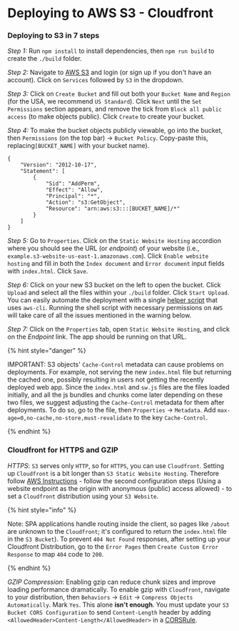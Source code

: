 # Deploying to AWS S3 - Cloudfront

### Deploying to S3 in 7 steps

_Step 1:_ Run `npm install` to install dependencies, then `npm run build` to create the `./build` folder.

_Step 2:_ Navigate to [AWS S3](https://aws.amazon.com/s3) and login (or sign up if you don't have an account). Click on `Services` followed by `S3` in the dropdown.

_Step 3:_ Click on `Create Bucket` and fill out both your `Bucket Name` and `Region` (for the USA, we recommend `US Standard`). Click `Next` until the `Set Permissions` section appears, and remove the tick from `Block all public access` (to make objects public). Click `Create` to create your bucket.

_Step 4:_ To make the bucket objects publicly viewable, go into the bucket, then `Permissions` (on the top bar) -> `Bucket Policy`. Copy-paste this,  replacing`[BUCKET_NAME]` with your bucket name).

```
{
    "Version": "2012-10-17",
    "Statement": [
        {
            "Sid": "AddPerm",
            "Effect": "Allow",
            "Principal": "*",
            "Action": "s3:GetObject",
            "Resource": "arn:aws:s3:::[BUCKET_NAME]/*"
        }
    ]
}
```

_Step 5:_ Go to `Properties`. Click on the `Static Website Hosting` accordion where you should see the URL (or _endpoint_) of your website (i.e., `example.s3-website-us-east-1.amazonaws.com`). Click `Enable website hosting` and fill in both the `Index document` and `Error document` input fields with `index.html`. Click `Save`.

_Step 6:_ Click on your new S3 bucket on the left to open the bucket. Click `Upload` and select all the files within your `./build` folder. Click `Start Upload`. You can easily automate the deployment with a single [helper script](https://gist.github.com/Can-Sahin/d7de7e2ff5c1a39b82ced2d9bd7c60ae) that uses `aws-cli`. Running the shell script with necessary permissions on `AWS` will take care of all the issues mentioned in the warning below.

_Step 7:_ Click on the `Properties` tab, open `Static Website Hosting`, and click on the _Endpoint_ link. The app should be running on that URL.

{% hint style="danger" %}

IMPORTANT: S3 objects' `Cache-Control` metadata can cause problems on deployments. For example, not serving the new `index.html` file but returning the cached one, possibly resulting in users not getting the recently deployed web app. Since the `index.html` and `sw.js` files are the files loaded initially, and all the js bundles and chunks come later depending on these two files, we suggest adjusting the `Cache-Control` metadata for them after deployments. To do so, go to the file, then `Properties` -> `Metadata`. Add `max-age=0,no-cache,no-store,must-revalidate` to the key `Cache-Control`.

{% endhint %}

### Cloudfront for HTTPS and GZIP

_HTTPS_: `S3` serves only `HTTP`, so for `HTTPS`, you can use `Cloudfront`. Setting up `Cloudfront` is a bit longer than `S3 Static Website Hosting`. Therefore follow [AWS Instructions](https://aws.amazon.com/premiumsupport/knowledge-center/cloudfront-serve-static-website/) - follow the second configuration steps (Using a website endpoint as the origin with anonymous (public) access allowed) - to set a `Cloudfront` distribution using your `S3 Website`.

{% hint style="info" %}

Note: SPA applications handle routing inside the client, so pages like `/about` are unknown to the `Cloudfront`; it's configured to return the `index.html` file in the `S3 Bucket`). To prevent `404 Not Found` responses, after setting up your Cloudfront Distribution, go to the `Error Pages` then `Create Custom Error Response` to map `404` code to `200`.

{% endhint %}

_GZIP Compression_: Enabling gzip can reduce chunk sizes and improve loading performance dramatically. To enable gzip with `Cloudfront`, navigate to your distribution, then `Behaviors` -> `Edit` -> `Compress Objects Automatically`. Mark `Yes`. This alone **isn't enough**. You must update your `S3 Bucket CORS Configuration` to send `Content-Length` header by adding `<AllowedHeader>Content-Length</AllowedHeader>` in a [CORSRule](https://docs.aws.amazon.com/AmazonS3/latest/dev/cors.html).
